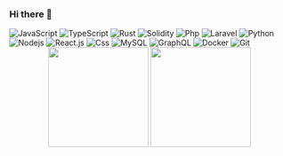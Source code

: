 ### Hi there 👋
<div>
  <img alt="JavaScript" src="https://img.shields.io/badge/JavaScript-323330?style=flat&logo=javascript&logoColor=F7DF1E" />
 <img alt="TypeScript" src="https://img.shields.io/badge/-TypeScript-007ACC?style=flat&logo=typescript&logoColor=white" />
    <img alt="Rust" src="https://img.shields.io/badge/Rust-443330?style=plastic&logo=rust&logoColor=white" />
    <img alt="Solidity" src="https://img.shields.io/badge/Web3.js-11aa33?style=plastic&logo=web3.js&logoColor=white" />
      <img alt="Php" src="https://img.shields.io/badge/PHP-777BB4?style=flat&logo=php&logoColor=white" />
    <img alt="Laravel" src="https://img.shields.io/badge/Laravel-FF2D20?style=flat&logo=laravel&logoColor=white" />
    <img alt="Python" src="https://img.shields.io/badge/Python-14354C?style=flat&logo=python&logoColor=white" />
</div>

<div>
    <img alt="Nodejs" src="https://img.shields.io/badge/-Nodejs-43853d?style=flat&logo=Node.js&logoColor=white" />
    <img alt="React.js" src="https://img.shields.io/badge/-ReactJS-61DAFB?style=flat&logo=react&logoColor=white" />
    <img alt="Css" src="https://img.shields.io/badge/CSS-239120?&style=flat&logo=css3&logoColor=white" />
    <img alt="MySQL" src="https://img.shields.io/badge/-MySQL-0f69a9?style=flat&logo=mysql&logoColor=white" />
    <img alt="GraphQL" src="https://img.shields.io/badge/-GraphQL-E10098?style=flat&logo=graphql&logoColor=white" />
    <img alt="Docker" src="https://img.shields.io/badge/-Docker-46a2f1?style=flat&logo=docker&logoColor=white" />
    <img alt="Git" src="https://img.shields.io/badge/-Git-F05032?style=flat&logo=git&logoColor=white" />
</div>

<div align="center">
  <img height="180em" src="https://github-readme-stats.vercel.app/api/top-langs/?username=xmxvii&layout=compact&langs_count=8&theme=tokyonight"/>
  <img height="180em" src="https://github-readme-stats.vercel.app/api?username=xmxvii&theme=tokyonight"/>
</div>
